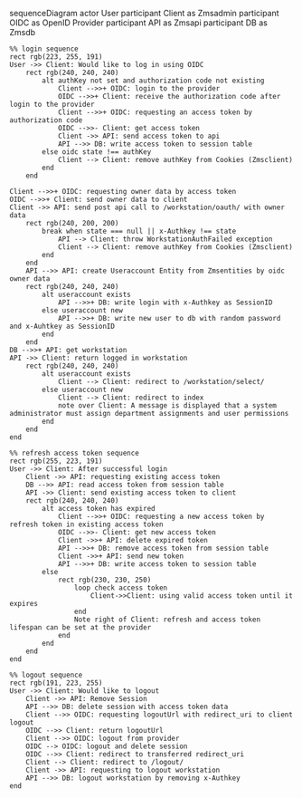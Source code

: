 sequenceDiagram
    actor User
    participant Client as Zmsadmin
    participant OIDC as OpenID Provider
    participant API as Zmsapi
    participant DB as Zmsdb    

    %% login sequence
    rect rgb(223, 255, 191)
    User ->> Client: Would like to log in using OIDC
        rect rgb(240, 240, 240)
            alt authKey not set and authorization code not existing
                Client -->>+ OIDC: login to the provider
                OIDC -->>+ Client: receive the authorization code after login to the provider
                Client -->>+ OIDC: requesting an access token by authorization code
                OIDC -->>- Client: get access token
                Client ->> API: send access token to api
                API -->> DB: write access token to session table
            else oidc state !== authKey
                Client --> Client: remove authKey from Cookies (Zmsclient)
            end
        end

    Client -->>+ OIDC: requesting owner data by access token
    OIDC -->>+ Client: send owner data to client
    Client ->> API: send post api call to /workstation/oauth/ with owner data
        rect rgb(240, 200, 200)
            break when state === null || x-Authkey !== state
                API --> Client: throw WorkstationAuthFailed exception
                Client --> Client: remove authKey from Cookies (Zmsclient)
            end
        end
        API -->> API: create Useraccount Entity from Zmsentities by oidc owner data
        rect rgb(240, 240, 240)
            alt useraccount exists
                API -->>+ DB: write login with x-Authkey as SessionID
            else useraccount new
                API -->>+ DB: write new user to db with random password and x-Auhtkey as SessionID
            end
        end
    DB -->>+ API: get workstation
    API ->> Client: return logged in workstation
        rect rgb(240, 240, 240)
            alt useraccount exists
                Client --> Client: redirect to /workstation/select/
            else useraccount new
                Client --> Client: redirect to index
                note over Client: A message is displayed that a system administrator must assign department assignments and user permissions 
            end
        end
    end

    %% refresh access token sequence
    rect rgb(255, 223, 191)
    User ->> Client: After successful login
        Client ->> API: requesting existing access token
        DB -->> API: read access token from session table
        API ->> Client: send existing access token to client
        rect rgb(240, 240, 240)
            alt access token has expired
                Client -->>+ OIDC: requesting a new access token by refresh token in existing access token
                OIDC -->>- Client: get new access token
                Client ->>+ API: delete expired token
                API -->>+ DB: remove access token from session table
                Client ->>+ API: send new token
                API -->>+ DB: write access token to session table
            else 
                rect rgb(230, 230, 250)
                    loop check access token 
                        Client->>Client: using valid access token until it expires
                    end
                    Note right of Client: refresh and access token lifespan can be set at the provider
                end
            end
        end
    end

    %% logout sequence
    rect rgb(191, 223, 255)
    User ->> Client: Would like to logout
        Client ->> API: Remove Session
        API -->> DB: delete session with access token data
        Client -->> OIDC: requesting logoutUrl with redirect_uri to client logout
        OIDC -->> Client: return logoutUrl
        Client -->> OIDC: logout from provider
        OIDC --> OIDC: logout and delete session
        OIDC -->> Client: redirect to transferred redirect_uri
        Client --> Client: redirect to /logout/
        Client ->> API: requesting to logout workstation   
        API -->> DB: logout workstation by removing x-Authkey
    end